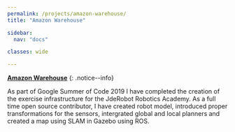 ```yaml
---
permalink: /projects/amazon-warehouse/
title: "Amazon Warehouse"

sidebar:
  nav: "docs"

classes: wide

---
```



<i class="fab fa-fw fa-github"></i> [**Amazon Warehouse**](https://github.com/TheRoboticsClub/colab-gsoc2019-Shyngyskhan_Abilkassov)
{: .notice--info}

As part of Google Summer of Code 2019 I have completed the creation of the exercise infrastructure for the JdeRobot Robotics Academy. As a full time open source contributor, I have created robot model, introduced proper transformations for the sensors, intergrated global and local planners and created a map using SLAM in Gazebo using ROS.